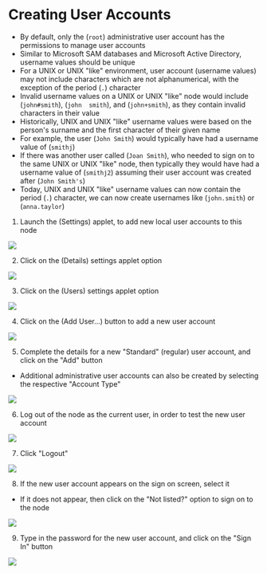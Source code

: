 # Creating User Accounts

- By default, only the (`root`) administrative user account has the permissions
  to manage user accounts
- Similar to Microsoft SAM databases and Microsoft Active Directory, username
  values should be unique
- For a UNIX or UNIX "like" environment, user account (username values) may not
  include characters which are not alphanumerical, with the exception of the
  period (`.`) character
- Invalid username values on a UNIX or UNIX "like" node would include
  (`john#smith`), (`john  smith`), and (`john+smith`), as they contain invalid
  characters in their value
- Historically, UNIX and UNIX "like" username values were based on the person's
  surname and the first character of their given name
- For example, the user (`John Smith`) would typically have had a username value
  of (`smithj`)
- If there was another user called (`Joan Smith`), who needed to sign on to the
  same UNIX or UNIX "like" node, then typically they would have had a username
  value of (`smithj2`) assuming their user account was created after
  (`John Smith's`)
- Today, UNIX and UNIX "like" username values can now contain the period (`.`)
  character, we can now create usernames like (`john.smith`) or (`anna.taylor`)

1. Launch the (Settings) applet, to add new local user accounts to this node

![](../../res/5/2.img-1.webp)

2. Click on the (Details) settings applet option

![](../../res/5/2.img-2.webp)

3. Click on the (Users) settings applet option

![](../../res/5/2.img-3.webp)

4. Click on the (Add User...) button to add a new user account

![](../../res/5/2.img-4.webp)

5. Complete the details for a new "Standard" (regular) user account, and click
   on the "Add" button

- Additional administrative user accounts can also be created by selecting the
  respective "Account Type"

![](../../res/5/2.img-5.webp)

6. Log out of the node as the current user, in order to test the new user
   account

![](../../res/5/2.img-6.webp)

7. Click "Logout"

![](../../res/5/2.img-7.webp)

8. If the new user account appears on the sign on screen, select it

- If it does not appear, then click on the "Not listed?" option to sign on to
  the node

![](../../res/5/2.img-8.webp)

9. Type in the password for the new user account, and click on the "Sign In"
   button

![](../../res/5/2.img-9.webp)
